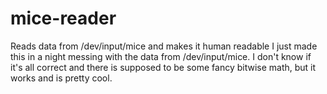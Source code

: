 # mice-reader
Reads data from /dev/input/mice and makes it human readable
I just made this in a night messing with the data from /dev/input/mice. I don't know if it's all correct and there is supposed to be some fancy bitwise math, but it works and is pretty cool.
